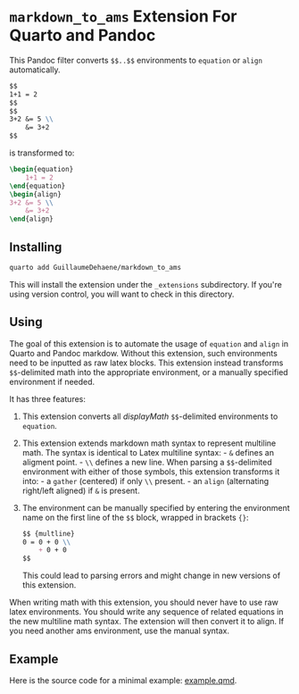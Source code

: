 # `markdown_to_ams` Extension For Quarto and Pandoc

This Pandoc filter converts `$$..$$` environments to `equation` or `align` automatically.

```markdown
$$
1+1 = 2
$$
$$
3+2 &= 5 \\
    &= 3+2
$$
```

is transformed to:

```latex
\begin{equation}
    1+1 = 2
\end{equation}
\begin{align}
3+2 &= 5 \\
    &= 3+2
\end{align}
```

## Installing

```bash
quarto add GuillaumeDehaene/markdown_to_ams
```

This will install the extension under the `_extensions` subdirectory.
If you're using version control, you will want to check in this directory.

## Using

The goal of this extension is to automate the usage of `equation` and `align` in Quarto and Pandoc markdow. Without this extension, such environments need to be inputted as raw latex blocks. This extension instead transforms `$$`-delimited math into the appropriate environment, or a manually specified environment if needed.

It has three features:

1. This extension converts all *displayMath* `$$`-delimited environments to `equation`.

1. This extension extends markdown math syntax to represent multiline math.
    The syntax is identical to Latex multiline syntax:
        - `&` defines an aligment point.
        - `\\` defines a new line.
    When parsing a `$$`-delimited environment with either of those symbols, this extension transforms it into:
        - a `gather` (centered) if only `\\` present.
        - an `align` (alternating right/left aligned) if `&` is present.

1. The environment can be manually specified by entering the environment name on the first line of the `$$` block, wrapped in brackets `{}`:

    ```markdown
    $$ {multline}
    0 = 0 + 0 \\
        + 0 + 0
    $$
    ```
    
    This could lead to parsing errors and might change in new versions of this extension.

When writing math with this extension, you should never have to use raw latex environments. You should write any sequence of related equations in the new multiline math syntax. The extension will then convert it to align. If you need another ams environment, use the manual syntax.

## Example

Here is the source code for a minimal example: [example.qmd](example.qmd).

